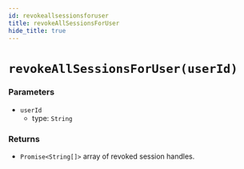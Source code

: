 ```yaml
---
id: revokeallsessionsforuser
title: revokeAllSessionsForUser
hide_title: true
---
```


# ``revokeAllSessionsForUser(userId) ``
### Parameters
- ``userId`` 
  - type: ``String``

### Returns
- ``Promise<String[]>`` array of revoked session handles.
